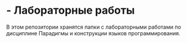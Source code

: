 # - Лабораторные работы
В этом репозитории хранятся папки с лабораторными работами по дисциплине Парадигмы и конструкции языков программирования.
